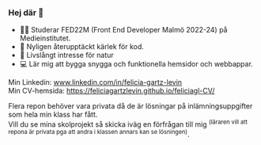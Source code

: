 ### Hej där 👋

- 👩‍💻 Studerar FED22M (Front End Developer Malmö 2022-24) på Medieinstitutet.
- 💜 Nyligen återupptäckt kärlek för kod.
- 🌳 Livslångt intresse för natur
- 💻 Lär mig att bygga snygga och funktionella hemsidor och webbappar.

Min Linkedin: www.linkedin.com/in/felicia-gartz-levin <br>
Min CV-hemsida: https://feliciagartzlevin.github.io/feliciagl-CV/

Flera repon behöver vara privata då de är lösningar på inlämningsuppgifter som hela min klass har fått.<br>
Vill du se mina skolprojekt så skicka iväg en förfrågan till mig <sup>(läraren vill att repona är privata pga att andra i klassen annars kan se lösningen)</sup>.


<!--
**FeliciaGartzLevin/FeliciaGartzLevin** is a ✨ _special_ ✨ repository because its `README.md` (this file) appears on your GitHub profile.

Here are some ideas to get you started:

- 🔭 I’m currently working on ...
- 🌱 I’m currently learning ...
- 👯 I’m looking to collaborate on ...
- 🤔 I’m looking for help with ...
- 💬 Ask me about ...
- 📫 How to reach me: ...
- 😄 Pronouns: ...
- ⚡ Fun fact: ...
-->
